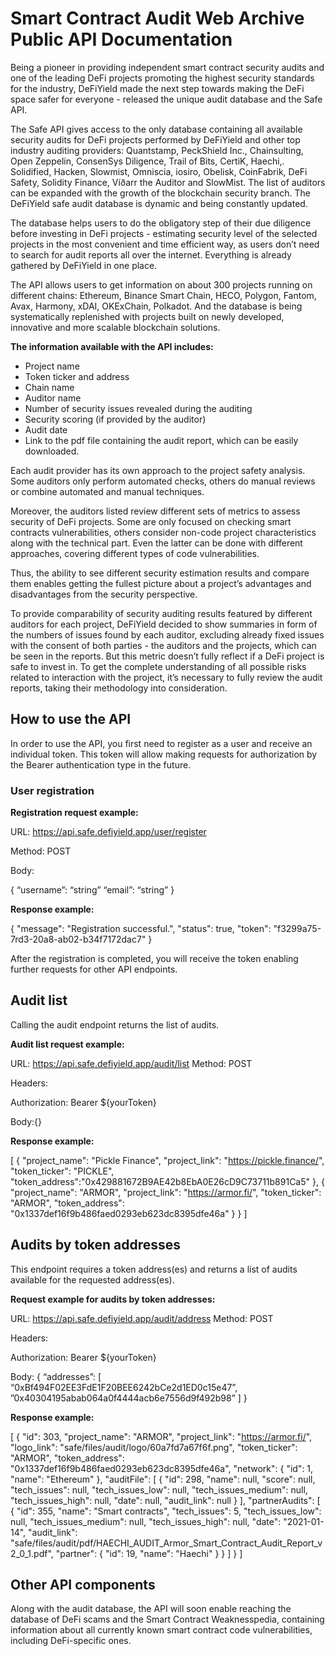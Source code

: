 # Smart Contract Audit Web Archive Public API Documentation

Being a pioneer in providing independent smart contract security audits and one of the leading DeFi projects promoting the highest security standards for the industry, DeFiYield made the next step towards making the DeFi space safer for everyone - released the unique audit database and the Safe API.  

The Safe API gives access to the only database containing all available security audits for DeFi projects performed by DeFiYield and other top industry auditing providers: Quantstamp, PeckShield Inc., Chainsulting, Open Zeppelin, ConsenSys Diligence, Trail of Bits, CertiK, Haechi,. Solidified, Hacken, Slowmist, Omniscia, iosiro, Obelisk, CoinFabrik, DeFi Safety,  Solidity Finance, Víðarr the Auditor and SlowMist. The list of auditors can be expanded with the growth of the blockchain security branch. The DeFiYield safe audit database is dynamic and being constantly updated.

The database helps users to do the obligatory step of their due diligence before investing in DeFi projects - estimating security level of the selected projects in the most convenient and time efficient way, as users don’t need to search for audit reports all over the internet. Everything is already gathered by DeFiYield in one place. 

The API allows users to get information on about 300 projects running on different chains: Ethereum, Binance Smart Chain, HECO, Polygon, Fantom, Avax, Harmony, xDAI, OKExChain, Polkadot. And the database is being systematically replenished with projects built on newly developed, innovative and more scalable blockchain solutions.  

**The information available with the API includes:**

+ Project name
+ Token ticker and address
+ Chain name
+ Auditor name
+ Number of security issues revealed during the auditing
+ Security scoring (if provided by the auditor)
+ Audit date 
+ Link to the pdf file containing the audit report, which can be easily downloaded.

Each audit provider has its own approach to the project safety analysis. Some auditors only perform automated checks, others do manual reviews or combine automated and manual techniques.

Moreover, the auditors listed review different sets of metrics to assess security of DeFi projects. Some are only focused on checking smart contracts vulnerabilities, others consider non-code project characteristics along with the technical part. Even the latter can be done with different approaches, covering different types of code vulnerabilities.  

Thus, the ability to see different security estimation results and compare them enables getting the fullest picture about a project’s advantages and disadvantages from the security perspective.

To provide comparability of security auditing results featured by different auditors for each project, DeFiYield decided to show summaries in form of the numbers of issues found by each auditor, excluding already fixed issues with the consent of both parties - the auditors and the projects, which can be seen in the reports. But this metric doesn’t fully reflect if a DeFi project is safe to invest in. To get the complete understanding of all possible risks related to interaction with the project, it’s necessary to fully review the audit reports, taking their methodology into consideration.  

## How to use the API 

In order to use the API, you first need to register as a user and receive an individual token. This token will allow making requests for authorization by the Bearer authentication type in the future.


### User registration

**Registration request example:**

URL: https://api.safe.defiyield.app/user/register

Method: POST

Body:

{
  “username”: “string”
  “email”: “string”
}

**Response example:** 

{
  "message": "Registration successful.",
  "status": true,
  "token": "f3299a75-7rd3-20a8-ab02-b34f7172dac7"
}


After the registration is completed, you will receive the token enabling further requests for other API endpoints.


## Audit list

Calling the audit endpoint returns the list of audits.

**Audit list request example:**

URL: https://api.safe.defiyield.app/audit/list
Method: POST

Headers:

Authorization: Bearer ${yourToken}

Body:{}


**Response example:** 

[
  {
"project_name": "Pickle Finance",
"project_link": "https://pickle.finance/",
"token_ticker": "PICKLE",
"token_address":"0x429881672B9AE42b8EbA0E26cD9C73711b891Ca5"
   },
   {
     "project_name": "ARMOR",
     "project_link": "https://armor.fi/",
     "token_ticker": "ARMOR",
     "token_address": "0x1337def16f9b486faed0293eb623dc8395dfe46a"
    }
  }
]


## Audits by token addresses

This endpoint requires a token address(es) and returns a list of audits available for the requested address(es).


**Request example for audits by token addresses:**

URL: https://api.safe.defiyield.app/audit/address
Method: POST

Headers:

Authorization: Bearer ${yourToken}

Body:
{
  “addresses”: [
      “0xBf494F02EE3FdE1F20BEE6242bCe2d1ED0c15e47”,
      ”0x40304195abab064a0f4444acb6e7556d9f492b98”
  ]
}


**Response example:** 

 [
   {
    "id": 303,
    "project_name": "ARMOR",
    "project_link": "https://armor.fi/",
    "logo_link": "safe/files/audit/logo/60a7fd7a67f6f.png",
    "token_ticker": "ARMOR",
    "token_address": "0x1337def16f9b486faed0293eb623dc8395dfe46a",
    "network": {
      "id": 1,
      "name": "Ethereum"
    },
    "auditFile": [
      {
        "id": 298,
        "name": null,
        "score": null,
        "tech_issues": null,
        "tech_issues_low": null,
        "tech_issues_medium": null,
        "tech_issues_high": null,
        "date": null,
        "audit_link": null
      }
    ],
    "partnerAudits": [
      {
        "id": 355,
        "name": "Smart contracts",
        "tech_issues": 5,
        "tech_issues_low": null,
        "tech_issues_medium": null,
        "tech_issues_high": null,
        "date": "2021-01-14",
        "audit_link": "safe/files/audit/pdf/HAECHI_AUDIT_Armor_Smart_Contract_Audit_Report_v2_0_1.pdf",
        "partner": {
          "id": 19,
          "name": "Haechi"
        }
      }
    ]
  }
]


## Other API components

Along with the audit database, the API will soon enable reaching the database of DeFi scams and the Smart Contract Weaknesspedia, containing information about all currently known smart contract code vulnerabilities, including DeFi-specific ones.  




